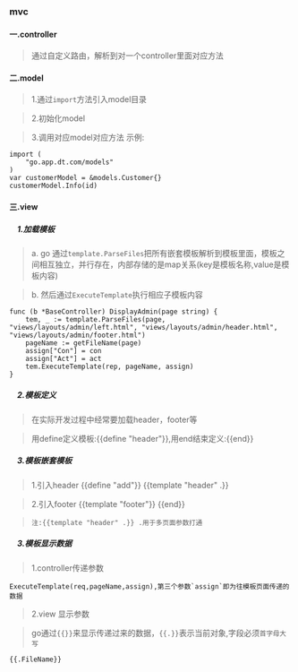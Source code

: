 ### mvc
#### 一.controller
> 通过自定义路由，解析到对一个controller里面对应方法

#### 二.model
> 1.通过`import`方法引入model目录

> 2.初始化model

> 3.调用对应model对应方法
示例:
```
import (
	"go.app.dt.com/models"
)
var customerModel = &models.Customer{}
customerModel.Info(id)
```

#### 三.view
##### &emsp;1.加载模板
> a. go 通过`template.ParseFiles`把所有嵌套模板解析到模板里面，模板之间相互独立，并行存在，内部存储的是map关系(key是模板名称,value是模板内容)

> b. 然后通过`ExecuteTemplate`执行相应子模板内容
```
func (b *BaseController) DisplayAdmin(page string) {
	tem, _ := template.ParseFiles(page, "views/layouts/admin/left.html", "views/layouts/admin/header.html", "views/layouts/admin/footer.html")
	pageName := getFileName(page)
	assign["Con"] = con
	assign["Act"] = act
	tem.ExecuteTemplate(rep, pageName, assign)
}
```
##### &emsp;2.模板定义
> 在实际开发过程中经常要加载header，footer等

> 用define定义模板:{{define "header"}},用end结束定义:{{end}}
##### &emsp;3.模板嵌套模板
> 1.引入header {{define "add"}} {{template "header" .}}

> 2.引入footer {{template "footer"}} {{end}}

> `注:{{template "header" .}} .用于多页面参数打通`

##### &emsp;3.模板显示数据
> 1.controller传递参数 

```
ExecuteTemplate(req,pageName,assign),第三个参数`assign`即为往模板页面传递的数据
```

> 2.view 显示参数

> go通过`{{}}`来显示传递过来的数据，`{{.}}`表示当前对象,字段必须`首字母大写`
```
{{.FileName}}
```

